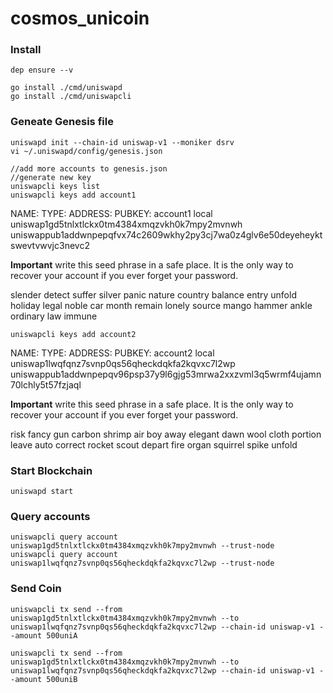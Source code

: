 # cosmos_unicoin


### Install

```
dep ensure --v

go install ./cmd/uniswapd
go install ./cmd/uniswapcli
```

### Geneate Genesis file

```
uniswapd init --chain-id uniswap-v1 --moniker dsrv
vi ~/.uniswapd/config/genesis.json

//add more accounts to genesis.json
//generate new key
uniswapcli keys list
uniswapcli keys add account1
```

NAME:   TYPE:   ADDRESS:                                                PUBKEY:
account1        local   uniswap1gd5tnlxtlckx0tm4384xmqzvkh0k7mpy2mvnwh  uniswappub1addwnpepqfvx74c2609wkhy2py3cj7wa0z4glv6e50deyeheyktswevtvwvjc3nevc2

**Important** write this seed phrase in a safe place.
It is the only way to recover your account if you ever forget your password.

slender detect suffer silver panic nature country balance entry unfold holiday legal noble car month remain lonely source mango hammer ankle ordinary law immune

```
uniswapcli keys add account2
```

NAME:   TYPE:   ADDRESS:                                                PUBKEY:
account2        local   uniswap1lwqfqnz7svnp0qs56qheckdqkfa2kqvxc7l2wp  uniswappub1addwnpepqv96psp37y9l6gjg53mrwa2xxzvml3q5wrmf4ujamn70lchly5t57fzjaql

**Important** write this seed phrase in a safe place.
It is the only way to recover your account if you ever forget your password.

risk fancy gun carbon shrimp air boy away elegant dawn wool cloth portion leave auto correct rocket scout depart fire organ squirrel spike unfold


### Start Blockchain

```
uniswapd start
```

### Query accounts

```
uniswapcli query account uniswap1gd5tnlxtlckx0tm4384xmqzvkh0k7mpy2mvnwh --trust-node
uniswapcli query account uniswap1lwqfqnz7svnp0qs56qheckdqkfa2kqvxc7l2wp --trust-node
```

### Send Coin

```
uniswapcli tx send --from uniswap1gd5tnlxtlckx0tm4384xmqzvkh0k7mpy2mvnwh --to uniswap1lwqfqnz7svnp0qs56qheckdqkfa2kqvxc7l2wp --chain-id uniswap-v1 --amount 500uniA

uniswapcli tx send --from uniswap1gd5tnlxtlckx0tm4384xmqzvkh0k7mpy2mvnwh --to uniswap1lwqfqnz7svnp0qs56qheckdqkfa2kqvxc7l2wp --chain-id uniswap-v1 --amount 500uniB
```


